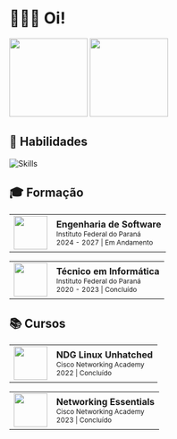 # 👨🏻‍💻 Oi!

<div>
  <img src="https://github-readme-stats.vercel.app/api/top-langs/?username=luan004&langs_count=6&layout=compact&theme=dark&bg_color=07090d&border_color=11161f&title_color=ffffff&text_color=858585" height="140rem"/>
  <img src="https://github-readme-stats.vercel.app/api?username=luan004&show_icons=true&bg_color=07090d&border_color=11161f&title_color=ffffff&text_color=858585&hide=issues,contribs&count_private=true&card_width=1px" height="140rem"/>
</div>

## 🧠 Habilidades

![Skills](https://skillicons.dev/icons?i=java,php,mysql,js,html,css,linux,jquery)

## 🎓 Formação

<table>
    <tbody>
        <tr>
            <td>
                <img style="height:60px;width:60px" src="https://luan004.github.io/images/logos/ifpr.png"/>
            </td>
            <td>              
                <b>Engenharia de Software</b>
                <br>
                <span style="font-size: 12px;">
                    Instituto Federal do Paraná
                    <br>
                    2024 - 2027 | Em Andamento
                </span>
            </td>
        </tr>
    </tbody>
</table>

<table>
    <tbody>
        <tr>
            <td>
                <img style="height:60px;width:60px" src="https://luan004.github.io/images/logos/ifpr.png"/>
            </td>
            <td>              
                <b>Técnico em Informática</b>
                <br>
                <span style="font-size: 12px;">
                    Instituto Federal do Paraná
                    <br>
                    2020 - 2023 | Concluído
                </span>
            </td>
        </tr>
    </tbody>
</table>

## 📚 Cursos

<table>
    <tbody>
        <tr>
            <td>
                <img style="height:60px;width:60px" src="https://luan004.github.io/images/logos/cisco.png"/>
            </td>
            <td>              
                <b>NDG Linux Unhatched</b>
                <br>
                <span style="font-size: 12px;">
                    Cisco Networking Academy
                    <br>
                    2022 | Concluído
                </span>
            </td>
        </tr>
    </tbody>
</table>

<table>
    <tbody>
        <tr>
            <td>
                <img style="height:60px;width:60px" src="https://luan004.github.io/images/logos/cisco.png"/>
            </td>
            <td>              
                <b>Networking Essentials</b>
                <br>
                <span style="font-size: 12px;">
                    Cisco Networking Academy
                    <br>
                    2023 | Concluído
                </span>
            </td>
        </tr>
    </tbody>
</table>
